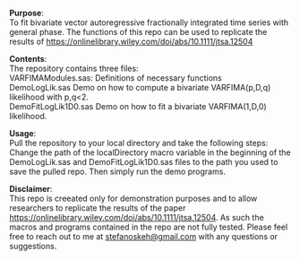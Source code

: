 **Purpose**:<br>
  To fit bivariate vector autoregressive fractionally integrated time series with general phase. The functions of this repo 
  can be used to replicate the results of https://onlinelibrary.wiley.com/doi/abs/10.1111/jtsa.12504

**Contents**:<br>
  The repository contains three files: <br>
    VARFIMAModules.sas:    Definitions of necessary functions <br>
    DemoLogLik.sas         Demo on how to compute a bivariate VARFIMA(p,D,q) likelihood with p,q<2. <br>
    DemoFitLogLik1D0.sas   Demo on how to fit a bivariate VARFIMA(1,D,0) likelihood.
  
**Usage**: <br>
  Pull the repository to your local directory and take the following steps:
  Change the path of the localDirectory macro variable in the beginning of the DemoLogLik.sas and DemoFitLogLik1D0.sas 
  files to the path you used to save the pulled repo. Then simply run the demo programs.

**Disclaimer**: <br>
  This repo is creeated only for demonstration purposes and to allow researchers to replicate the results of the 
  paper https://onlinelibrary.wiley.com/doi/abs/10.1111/jtsa.12504. As such the macros and programs contained in the repo
  are not fully tested. Please feel free to reach out to me at stefanoskeh@gmail.com with any questions or suggestions.


